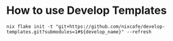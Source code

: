 # How to use Develop Templates

```shell
nix flake init -t "git+https://github.com/nixcafe/develop-templates.git?submodules=1#${develop_name}" --refresh
```
